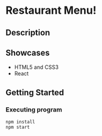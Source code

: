 # Restaurant Menu!

## Description


## Showcases

-   HTML5 and CSS3
-   React

## Getting Started

### Executing program

```
npm install
npm start
```

